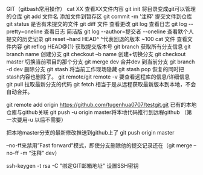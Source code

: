 GIT（gitbash常用操作）
cat XX                                                   查看XX文件内容
git init                                                 将目录变成git可以管理的仓库
git add 文件名                                           添加文件到暂存区
git commit -m '注释'                                     提交文件到仓库
git status                                               是否有未提交的文件
git diff 文件                                            查看更改
git log                                                  查看日志
git log --pretty=oneline                                 查看日志 简洁版
git log --author=提交者 --oneline                        查看默个人提交的历史记录
git reset  –hard HEAD^ ^代表回退的版本 ~100
cat 文件                                                 查看文件内容
git reflog HEAD@{1}                                      获取提交版本号
git branch                                               获取所有分支信息
git branch name                                          创建分支
git checkout –b name                                     创建+切换分支
git checkout master                                      切换当前项目的那个分支
git merge dev                                            合并dev 到当前分支
git branch -d dev                                        删除分支
git stash                                                将当前工作现场隐藏
git stash pop                                            恢复的同时把stash内容也删除了。
git remote/git remote -v                                 要查看远程库的信息/详细信息 
git pull                                                 拉取最新分支的代码
git fetch                                                相当于是从远程获取最新版本到本地，不会自动合并。


git remote add origin https://github.com/tugenhua0707/testgit.git 已有的本地仓库与github关联
git push -u origin master将本地代码推行到远程github  （第一次要用-u 以后不需要）

把本地master分支的最新修改推送到github上了
git push origin master


–no-ff来禁用”Fast forward”模式，即使分支删除他的提交记录还在（git merge –no-ff  -m “注释” dev）


ssh-keygen -t rsa -C "绑定GIT邮箱地址"               设置SSH密钥